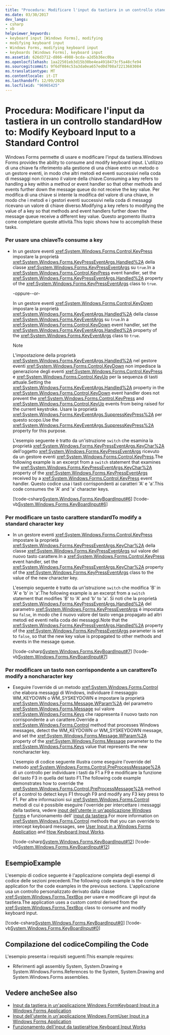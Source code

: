 ```yaml
---
title: "Procedura: Modificare l'input da tastiera in un controllo standard"
ms.date: 03/30/2017
dev_langs:
- csharp
- vb
helpviewer_keywords:
- keyboard input [Windows Forms], modifying
- modifying keyboard input
- Windows Forms, modifying keyboard input
- keyboards [Windows Forms], keyboard input
ms.assetid: 626d3712-d866-4988-bcda-a2d5b36ec0ba
ms.openlocfilehash: 1aa22501eb3d15b30be4ea4918473cf5a48cfe94
ms.sourcegitcommit: 9f6df084c53a3da0ea657ed0d708a72213683084
ms.translationtype: MT
ms.contentlocale: it-IT
ms.lasthandoff: 12/09/2020
ms.locfileid: "96965425"
---
```

# <a name="how-to-modify-keyboard-input-to-a-standard-control"></a><span data-ttu-id="386ea-102">Procedura: Modificare l'input da tastiera in un controllo standard</span><span class="sxs-lookup"><span data-stu-id="386ea-102">How to: Modify Keyboard Input to a Standard Control</span></span>
<span data-ttu-id="386ea-103">Windows Forms permette di usare e modificare l'input da tastiera.</span><span class="sxs-lookup"><span data-stu-id="386ea-103">Windows Forms provides the ability to consume and modify keyboard input.</span></span> <span data-ttu-id="386ea-104">L'utilizzo di una chiave fa riferimento alla gestione di una chiave entro un metodo o un gestore eventi, in modo che altri metodi ed eventi successivi nella coda di messaggi non ricevano il valore della chiave.</span><span class="sxs-lookup"><span data-stu-id="386ea-104">Consuming a key refers to handling a key within a method or event handler so that other methods and events further down the message queue do not receive the key value.</span></span> <span data-ttu-id="386ea-105">Per modifica di una chiave si intente la modifica del valore di una chiave, in modo che i metodi e i gestori eventi successivi nella coda di messaggi ricevano un valore di chiave diverso.</span><span class="sxs-lookup"><span data-stu-id="386ea-105">Modifying a key refers to modifying the value of a key so that methods and event handlers further down the message queue receive a different key value.</span></span> <span data-ttu-id="386ea-106">Questo argomento illustra come completare queste attività.</span><span class="sxs-lookup"><span data-stu-id="386ea-106">This topic shows how to accomplish these tasks.</span></span>  
  
### <a name="to-consume-a-key"></a><span data-ttu-id="386ea-107">Per usare una chiave</span><span class="sxs-lookup"><span data-stu-id="386ea-107">To consume a key</span></span>  
  
- <span data-ttu-id="386ea-108">In un gestore eventi <xref:System.Windows.Forms.Control.KeyPress> impostare la proprietà <xref:System.Windows.Forms.KeyPressEventArgs.Handled%2A> della classe <xref:System.Windows.Forms.KeyPressEventArgs> su `true`.</span><span class="sxs-lookup"><span data-stu-id="386ea-108">In a <xref:System.Windows.Forms.Control.KeyPress> event handler, set the <xref:System.Windows.Forms.KeyPressEventArgs.Handled%2A> property of the <xref:System.Windows.Forms.KeyPressEventArgs> class to `true`.</span></span>  
  
     <span data-ttu-id="386ea-109">-oppure-</span><span class="sxs-lookup"><span data-stu-id="386ea-109">-or-</span></span>  
  
     <span data-ttu-id="386ea-110">In un gestore eventi <xref:System.Windows.Forms.Control.KeyDown> impostare la proprietà <xref:System.Windows.Forms.KeyEventArgs.Handled%2A> della classe <xref:System.Windows.Forms.KeyEventArgs> su `true`.</span><span class="sxs-lookup"><span data-stu-id="386ea-110">In a <xref:System.Windows.Forms.Control.KeyDown> event handler, set the <xref:System.Windows.Forms.KeyEventArgs.Handled%2A> property of the <xref:System.Windows.Forms.KeyEventArgs> class to `true`.</span></span>  
  
    > [!NOTE]
    > <span data-ttu-id="386ea-111">L'impostazione della proprietà <xref:System.Windows.Forms.KeyEventArgs.Handled%2A> nel gestore eventi <xref:System.Windows.Forms.Control.KeyDown> non impedisce la generazione degli eventi <xref:System.Windows.Forms.Control.KeyPress> e <xref:System.Windows.Forms.Control.KeyUp> per la sequenza di tasti attuale.</span><span class="sxs-lookup"><span data-stu-id="386ea-111">Setting the <xref:System.Windows.Forms.KeyEventArgs.Handled%2A> property in the <xref:System.Windows.Forms.Control.KeyDown> event handler does not prevent the <xref:System.Windows.Forms.Control.KeyPress> and <xref:System.Windows.Forms.Control.KeyUp> events from being raised for the current keystroke.</span></span> <span data-ttu-id="386ea-112">Usare la proprietà <xref:System.Windows.Forms.KeyEventArgs.SuppressKeyPress%2A> per questo scopo.</span><span class="sxs-lookup"><span data-stu-id="386ea-112">Use the <xref:System.Windows.Forms.KeyEventArgs.SuppressKeyPress%2A> property for this purpose.</span></span>  
  
     <span data-ttu-id="386ea-113">L'esempio seguente è tratto da un'istruzione `switch` che esamina la proprietà <xref:System.Windows.Forms.KeyPressEventArgs.KeyChar%2A> dell'oggetto <xref:System.Windows.Forms.KeyPressEventArgs> ricevuto da un gestore eventi <xref:System.Windows.Forms.Control.KeyPress>.</span><span class="sxs-lookup"><span data-stu-id="386ea-113">The following example is an excerpt from a `switch` statement that examines the <xref:System.Windows.Forms.KeyPressEventArgs.KeyChar%2A> property of the <xref:System.Windows.Forms.KeyPressEventArgs> received by a <xref:System.Windows.Forms.Control.KeyPress> event handler.</span></span> <span data-ttu-id="386ea-114">Questo codice usa i tasti corrispondenti ai caratteri 'A' e 'a'.</span><span class="sxs-lookup"><span data-stu-id="386ea-114">This code consumes the 'A' and 'a' character keys.</span></span>  
  
     [!code-csharp[System.Windows.Forms.KeyBoardInput#6](~/samples/snippets/csharp/VS_Snippets_Winforms/System.Windows.Forms.KeyboardInput/CS/form1.cs#6)]
     [!code-vb[System.Windows.Forms.KeyBoardInput#6](~/samples/snippets/visualbasic/VS_Snippets_Winforms/System.Windows.Forms.KeyboardInput/VB/form1.vb#6)]  
  
### <a name="to-modify-a-standard-character-key"></a><span data-ttu-id="386ea-115">Per modificare un tasto carattere standard</span><span class="sxs-lookup"><span data-stu-id="386ea-115">To modify a standard character key</span></span>  
  
- <span data-ttu-id="386ea-116">In un gestore eventi <xref:System.Windows.Forms.Control.KeyPress> impostare la proprietà <xref:System.Windows.Forms.KeyPressEventArgs.KeyChar%2A> della classe <xref:System.Windows.Forms.KeyPressEventArgs> sul valore del nuovo tasto carattere.</span><span class="sxs-lookup"><span data-stu-id="386ea-116">In a <xref:System.Windows.Forms.Control.KeyPress> event handler, set the <xref:System.Windows.Forms.KeyPressEventArgs.KeyChar%2A> property of the <xref:System.Windows.Forms.KeyPressEventArgs> class to the value of the new character key.</span></span>  
  
     <span data-ttu-id="386ea-117">L'esempio seguente è tratto da un'istruzione `switch` che modifica 'B' in 'A' e 'b' in 'a'.</span><span class="sxs-lookup"><span data-stu-id="386ea-117">The following example is an excerpt from a `switch` statement that modifies 'B' to 'A' and 'b' to 'a'.</span></span> <span data-ttu-id="386ea-118">Si noti che la proprietà <xref:System.Windows.Forms.KeyPressEventArgs.Handled%2A> del parametro <xref:System.Windows.Forms.KeyPressEventArgs> è impostata su `false`, in modo che il nuovo valore del tasto venga propagato ad altri metodi ed eventi nella coda dei messaggi.</span><span class="sxs-lookup"><span data-stu-id="386ea-118">Note that the <xref:System.Windows.Forms.KeyPressEventArgs.Handled%2A> property of the <xref:System.Windows.Forms.KeyPressEventArgs> parameter is set to `false`, so that the new key value is propagated to other methods and events in the message queue.</span></span>  
  
     [!code-csharp[System.Windows.Forms.KeyBoardInput#7](~/samples/snippets/csharp/VS_Snippets_Winforms/System.Windows.Forms.KeyboardInput/CS/form1.cs#7)]
     [!code-vb[System.Windows.Forms.KeyBoardInput#7](~/samples/snippets/visualbasic/VS_Snippets_Winforms/System.Windows.Forms.KeyboardInput/VB/form1.vb#7)]  
  
### <a name="to-modify-a-noncharacter-key"></a><span data-ttu-id="386ea-119">Per modificare un tasto non corrispondente a un carattere</span><span class="sxs-lookup"><span data-stu-id="386ea-119">To modify a noncharacter key</span></span>  
  
- <span data-ttu-id="386ea-120">Eseguire l'override di un metodo <xref:System.Windows.Forms.Control> che elabora messaggi di Windows, individuare il messaggio WM_KEYDOWN o WM_SYSKEYDOWN e impostare la proprietà <xref:System.Windows.Forms.Message.WParam%2A> del parametro <xref:System.Windows.Forms.Message> sul valore <xref:System.Windows.Forms.Keys> che rappresenta il nuovo tasto non corrispondente a un carattere.</span><span class="sxs-lookup"><span data-stu-id="386ea-120">Override a <xref:System.Windows.Forms.Control> method that processes Windows messages, detect the WM_KEYDOWN or WM_SYSKEYDOWN message, and set the <xref:System.Windows.Forms.Message.WParam%2A> property of the <xref:System.Windows.Forms.Message> parameter to the <xref:System.Windows.Forms.Keys> value that represents the new noncharacter key.</span></span>  
  
     <span data-ttu-id="386ea-121">L'esempio di codice seguente illustra come eseguire l'override del metodo <xref:System.Windows.Forms.Control.PreProcessMessage%2A> di un controllo per individuare i tasti da F1 a F9 e modificare la funzione del tasto F3 in quella del tasto F1.</span><span class="sxs-lookup"><span data-stu-id="386ea-121">The following code example demonstrates how to override the <xref:System.Windows.Forms.Control.PreProcessMessage%2A> method of a control to detect keys F1 through F9 and modify any F3 key press to F1.</span></span> <span data-ttu-id="386ea-122">Per altre informazioni sui <xref:System.Windows.Forms.Control> metodi di cui è possibile eseguire l'override per intercettare i messaggi della tastiera, vedere [input dell'utente in un'applicazione Windows Forms](user-input-in-a-windows-forms-application.md) e funzionamento dell' [input da tastiera](how-keyboard-input-works.md).</span><span class="sxs-lookup"><span data-stu-id="386ea-122">For more information on <xref:System.Windows.Forms.Control> methods that you can override to intercept keyboard messages, see [User Input in a Windows Forms Application](user-input-in-a-windows-forms-application.md) and [How Keyboard Input Works](how-keyboard-input-works.md).</span></span>  
  
     [!code-csharp[System.Windows.Forms.KeyBoardInput#12](~/samples/snippets/csharp/VS_Snippets_Winforms/System.Windows.Forms.KeyboardInput/CS/form1.cs#12)]
     [!code-vb[System.Windows.Forms.KeyBoardInput#12](~/samples/snippets/visualbasic/VS_Snippets_Winforms/System.Windows.Forms.KeyboardInput/VB/form1.vb#12)]  
  
## <a name="example"></a><span data-ttu-id="386ea-123">Esempio</span><span class="sxs-lookup"><span data-stu-id="386ea-123">Example</span></span>  
 <span data-ttu-id="386ea-124">L'esempio di codice seguente è l'applicazione completa degli esempi di codice delle sezioni precedenti.</span><span class="sxs-lookup"><span data-stu-id="386ea-124">The following code example is the complete application for the code examples in the previous sections.</span></span> <span data-ttu-id="386ea-125">L'applicazione usa un controllo personalizzato derivato dalla classe <xref:System.Windows.Forms.TextBox> per usare e modificare gli input da tastiera.</span><span class="sxs-lookup"><span data-stu-id="386ea-125">The application uses a custom control derived from the <xref:System.Windows.Forms.TextBox> class to consume and modify keyboard input.</span></span>  
  
 [!code-csharp[System.Windows.Forms.KeyBoardInput#0](~/samples/snippets/csharp/VS_Snippets_Winforms/System.Windows.Forms.KeyboardInput/CS/form1.cs#0)]
 [!code-vb[System.Windows.Forms.KeyBoardInput#0](~/samples/snippets/visualbasic/VS_Snippets_Winforms/System.Windows.Forms.KeyboardInput/VB/form1.vb#0)]  
  
## <a name="compiling-the-code"></a><span data-ttu-id="386ea-126">Compilazione del codice</span><span class="sxs-lookup"><span data-stu-id="386ea-126">Compiling the Code</span></span>  
 <span data-ttu-id="386ea-127">L'esempio presenta i requisiti seguenti:</span><span class="sxs-lookup"><span data-stu-id="386ea-127">This example requires:</span></span>  
  
- <span data-ttu-id="386ea-128">Riferimenti agli assembly System, System.Drawing e System.Windows.Forms.</span><span class="sxs-lookup"><span data-stu-id="386ea-128">References to the System, System.Drawing and System.Windows.Forms assemblies.</span></span>  
  
## <a name="see-also"></a><span data-ttu-id="386ea-129">Vedere anche</span><span class="sxs-lookup"><span data-stu-id="386ea-129">See also</span></span>

- [<span data-ttu-id="386ea-130">Input da tastiera in un'applicazione Windows Form</span><span class="sxs-lookup"><span data-stu-id="386ea-130">Keyboard Input in a Windows Forms Application</span></span>](keyboard-input-in-a-windows-forms-application.md)
- [<span data-ttu-id="386ea-131">Input dell'utente in un'applicazione Windows Form</span><span class="sxs-lookup"><span data-stu-id="386ea-131">User Input in a Windows Forms Application</span></span>](user-input-in-a-windows-forms-application.md)
- [<span data-ttu-id="386ea-132">Funzionamento dell'input da tastiera</span><span class="sxs-lookup"><span data-stu-id="386ea-132">How Keyboard Input Works</span></span>](how-keyboard-input-works.md)
